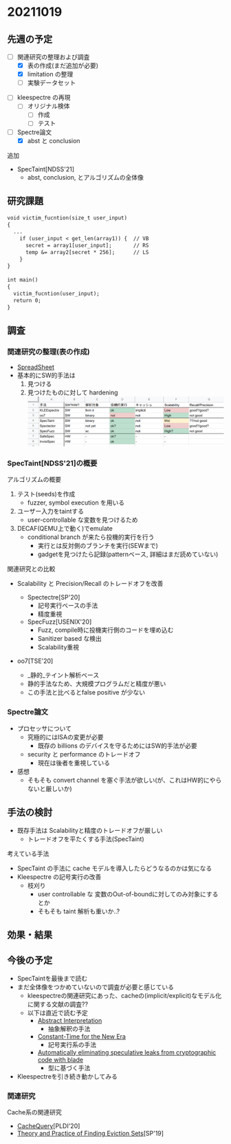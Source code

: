 # 20211019

## 先週の予定
- [ ] 関連研究の整理および調査
  - [x] 表の作成(まだ追加が必要)
  - [x] limitation の整理
  - [ ] 実験データセット
<!-- - [ ] kleespectreの記号実行の部分を再確認 -->
<!--   - property2が怪しい -->
<!--   - が、実装の方は大丈夫っぽい -->
- [ ] kleespectre の再現
  - [ ] オリジナル検体
    - [ ] 作成
    - [ ] テスト
- [ ] Spectre論文
  -[x] abst と conclusion

追加
- SpecTaint[NDSS'21]
  - abst, conclusion, とアルゴリズムの全体像

## 研究課題

```
void victim_fucntion(size_t user_input)
{
  ...
    if (user_input < get_len(array1)) {  // VB
      secret = array1[user_input];       // RS
      temp &= array2[secret * 256];      // LS
    }
}

int main()
{
  victim_fucntion(user_input);
  return 0;
}
```

## 調査

### 関連研究の整理(表の作成)

- [SpreadSheet](https://docs.google.com/spreadsheets/d/1gMd3cJuJoKmvqdo0cslBIlYkgMvHiPlqocJlVkDouJQ/edit#gid=0)
- 基本的にSW的手法は
  1. 見つける
  2. 見つけたものに対して hardening
![table](img/table_1019.png)

### SpecTaint[NDSS'21]の概要

アルゴリズムの概要
1. テスト(seeds)を作成
   - fuzzer, symbol execution を用いる
1. ユーザー入力をtaintする
   - user-controllable な変数を見つけるため
1. DECAF(QEMU上で動く)でemulate
   - conditional branch が来たら投機的実行を行う
     - 実行とは反対側のブランチを実行(SEWまで)
     - gadgetを見つけたら記録(patternベース, 詳細はまだ読めていない)


関連研究との比較
- Scalability と Precision/Recall のトレードオフを改善
  - Spectectre[SP'20]
    - 記号実行ベースの手法
    - 精度重視
  - SpecFuzz[USENIX'20]
    - Fuzz, compile時に投機実行側のコードを埋め込む
    - Sanitizer based な検出
    - Scalability重視

- oo7[TSE'20]
  - _静的_テイント解析ベース
  - 静的手法なため、大規模プログラムだと精度が悪い
  - この手法と比べるとfalse positive が少ない

### Spectre論文

- プロセッサについて
  - 究極的にはISAの変更が必要
    - 既存の billions のデバイスを守るためにはSW的手法が必要
  - security と performance のトレードオフ
    - 現在は後者を重視している
- 感想
  - そもそも convert channel を塞ぐ手法が欲しい(が、これはHW的にやらないと厳しいか)

## 手法の検討

- 既存手法は Scalabilityと精度のトレードオフが厳しい
  - トレードオフを平たくする手法(SpecTaint)

考えている手法
- SpecTaint の手法に cache モデルを導入したらどうなるのかは気になる
- Kleespectre の記号実行の改善
  - 枝刈り
    - user controllable な 変数のOut-of-boundに対してのみ対象にするとか
    - そもそも taint 解析も重いか..?

## 効果・結果

## 今後の予定

- SpecTaintを最後まで読む
- まだ全体像をつかめていないので調査が必要と感じている
  - kleespectreの関連研究にあった、cacheの(implicit/explicit)なモデル化に関する文献の調査??
  - 以下は直近で読む予定
    - [Abstract Interpretation](https://dl.acm.org/doi/10.1145/3314221.3314647)
      - 抽象解釈の手法
    - [Constant-Time for the New Era](https://www.ndss-symposium.org/ndss-paper/spectaint-speculative-taint-analysis-for-discovering-spectre-gadgets/)
      - 記号実行系の手法
    - [Automatically eliminating speculative leaks from cryptographic code with blade](https://dl.acm.org/doi/10.1145/3434330)
      - 型に基づく手法
- Kleespectreを引き続き動かしてみる

### 関連研究

Cache系の関連研究
- [CacheQuery](https://dl.acm.org/doi/abs/10.1145/3385412.3386008)[PLDI'20]
- [Theory and Practice of Finding Eviction Sets](https://ieeexplore.ieee.org/document/8835261)[SP'19]
